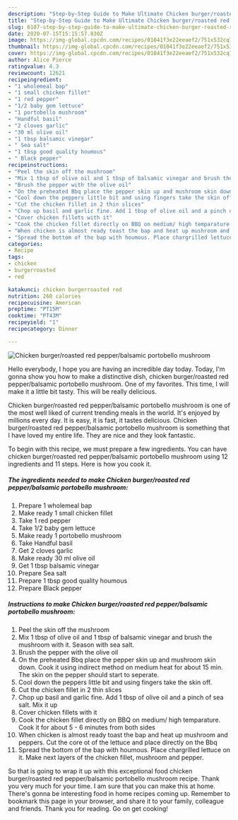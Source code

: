 ```yaml
---
description: "Step-by-Step Guide to Make Ultimate Chicken burger/roasted red pepper/balsamic portobello mushroom"
title: "Step-by-Step Guide to Make Ultimate Chicken burger/roasted red pepper/balsamic portobello mushroom"
slug: 6107-step-by-step-guide-to-make-ultimate-chicken-burger-roasted-red-pepper-balsamic-portobello-mushroom
date: 2020-07-15T15:15:57.830Z
image: https://img-global.cpcdn.com/recipes/01041f3e22eeaef2/751x532cq70/chicken-burgerroasted-red-pepperbalsamic-portobello-mushroom-recipe-main-photo.jpg
thumbnail: https://img-global.cpcdn.com/recipes/01041f3e22eeaef2/751x532cq70/chicken-burgerroasted-red-pepperbalsamic-portobello-mushroom-recipe-main-photo.jpg
cover: https://img-global.cpcdn.com/recipes/01041f3e22eeaef2/751x532cq70/chicken-burgerroasted-red-pepperbalsamic-portobello-mushroom-recipe-main-photo.jpg
author: Alice Pierce
ratingvalue: 4.3
reviewcount: 12621
recipeingredient:
- "1 wholemeal bap"
- "1 small chicken fillet"
- "1 red pepper"
- "1/2 baby gem lettuce"
- "1 portobello mushroom"
- "Handful basil"
- "2 cloves garlic"
- "30 ml olive oil"
- "1 tbsp balsamic vinegar"
- " Sea salt"
- "1 tbsp good quality houmous"
- " Black pepper"
recipeinstructions:
- "Peel the skin off the mushroom"
- "Mix 1 tbsp of olive oil and 1 tbsp of balsamic vinegar and brush the mushroom with it. Season with sea salt."
- "Brush the pepper with the olive oil"
- "On the preheated Bbq place the pepper skin up and mushroom skin down. Cook it using indirect method on medium heat for about 15 min. The skin on the pepper should start to seperate."
- "Cool down the peppers little bit and using fingers take the skin off."
- "Cut the chicken fillet in 2 thin slices"
- "Chop up basil and garlic fine. Add 1 tbsp of olive oil and a pinch of sea salt. Mix it up"
- "Cover chicken fillets with it"
- "Cook the chicken fillet directly on BBQ on medium/ high temparature. Cook it for about 5 - 6 minutes from both sides"
- "When chicken is almost ready toast the bap and heat up mushroom and peppers. Cut the core ot of the lettuce and place directly on the Bbq"
- "Spread the bottom of the bap with houmous. Place chargrilled lettuce on it. Make next layers of the chicken fillet, mushroom and pepper."
categories:
- Recipe
tags:
- chicken
- burgerroasted
- red

katakunci: chicken burgerroasted red 
nutrition: 268 calories
recipecuisine: American
preptime: "PT15M"
cooktime: "PT43M"
recipeyield: "1"
recipecategory: Dinner

---
```



![Chicken burger/roasted red pepper/balsamic portobello mushroom](https://img-global.cpcdn.com/recipes/01041f3e22eeaef2/751x532cq70/chicken-burgerroasted-red-pepperbalsamic-portobello-mushroom-recipe-main-photo.jpg)

Hello everybody, I hope you are having an incredible day today. Today, I'm gonna show you how to make a distinctive dish, chicken burger/roasted red pepper/balsamic portobello mushroom. One of my favorites. This time, I will make it a little bit tasty. This will be really delicious.

Chicken burger/roasted red pepper/balsamic portobello mushroom is one of the most well liked of current trending meals in the world. It's enjoyed by millions every day. It is easy, it is fast, it tastes delicious. Chicken burger/roasted red pepper/balsamic portobello mushroom is something that I have loved my entire life. They are nice and they look fantastic.




To begin with this recipe, we must prepare a few ingredients. You can have chicken burger/roasted red pepper/balsamic portobello mushroom using 12 ingredients and 11 steps. Here is how you cook it.

<!--inarticleads1-->

##### The ingredients needed to make Chicken burger/roasted red pepper/balsamic portobello mushroom:

1. Prepare 1 wholemeal bap
1. Make ready 1 small chicken fillet
1. Take 1 red pepper
1. Take 1/2 baby gem lettuce
1. Make ready 1 portobello mushroom
1. Take Handful basil
1. Get 2 cloves garlic
1. Make ready 30 ml olive oil
1. Get 1 tbsp balsamic vinegar
1. Prepare  Sea salt
1. Prepare 1 tbsp good quality houmous
1. Prepare  Black pepper




<!--inarticleads2-->

##### Instructions to make Chicken burger/roasted red pepper/balsamic portobello mushroom:

1. Peel the skin off the mushroom
1. Mix 1 tbsp of olive oil and 1 tbsp of balsamic vinegar and brush the mushroom with it. Season with sea salt.
1. Brush the pepper with the olive oil
1. On the preheated Bbq place the pepper skin up and mushroom skin down. Cook it using indirect method on medium heat for about 15 min. The skin on the pepper should start to seperate.
1. Cool down the peppers little bit and using fingers take the skin off.
1. Cut the chicken fillet in 2 thin slices
1. Chop up basil and garlic fine. Add 1 tbsp of olive oil and a pinch of sea salt. Mix it up
1. Cover chicken fillets with it
1. Cook the chicken fillet directly on BBQ on medium/ high temparature. Cook it for about 5 - 6 minutes from both sides
1. When chicken is almost ready toast the bap and heat up mushroom and peppers. Cut the core ot of the lettuce and place directly on the Bbq
1. Spread the bottom of the bap with houmous. Place chargrilled lettuce on it. Make next layers of the chicken fillet, mushroom and pepper.




So that is going to wrap it up with this exceptional food chicken burger/roasted red pepper/balsamic portobello mushroom recipe. Thank you very much for your time. I am sure that you can make this at home. There's gonna be interesting food in home recipes coming up. Remember to bookmark this page in your browser, and share it to your family, colleague and friends. Thank you for reading. Go on get cooking!
